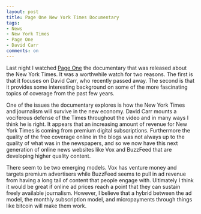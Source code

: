 ```yaml
---
layout: post
title: Page One New York Times Documentary
tags: 
- News
- New York Times
- Page One
- David Carr
comments: on
---
```

Last night I watched [Page One](http://www.amazon.com/gp/product/B005X0Q2AY/ref=as_li_tl?ie=UTF8&camp=1789&creative=390957&creativeASIN=B005X0Q2AY&linkCode=as2&tag=zagajacom-20&linkId=7RBTJBE26AJLYHSY) the documentary that was released about the New York Times. It was a worthwhile watch for two reasons. The first is that it focuses on David Carr, who recently passed away. The second is that it provides some interesting background on some of the more fascinating topics of coverage from the past few years. 

One of the issues the documentary explores is how the New York Times and journalism will survive in the new economy. David Carr mounts a vociferous defense of the Times throughout the video and in many ways I think he is right. It appears that an increasing amount of revenue for New York Times is coming from premium digital subscriptions. Furthermore the quality of the free coverage online in the blogs was not always up to the quality of what was in the newspapers, and so we now have this next generation of online news websites like Vox and BuzzFeed that are developing higher quality content. 

There seem to be two emerging models. Vox has venture money and targets premium advertisers while BuzzFeed seems to pull in ad revenue from having a long tail of content that people engage with. Ultimately I think it would be great if online ad prices reach a point that they can sustain freely available journalism. However, I believe that a hybrid between the ad model, the monthly subscription model, and micropayments through things like bitcoin will make them work.